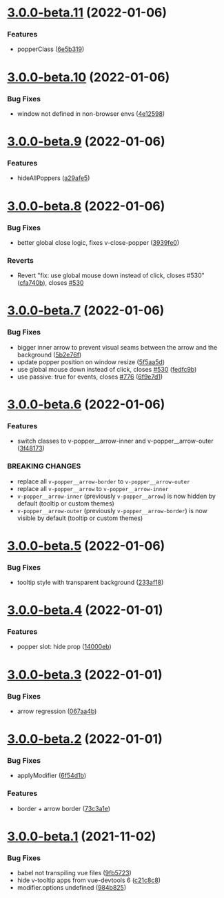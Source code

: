 # [3.0.0-beta.11](https://github.com/Akryum/v-tooltip/compare/v3.0.0-beta.10...v3.0.0-beta.11) (2022-01-06)


### Features

* popperClass ([6e5b319](https://github.com/Akryum/v-tooltip/commit/6e5b3190457b4e1321a4de3ed47918637ee32add))



# [3.0.0-beta.10](https://github.com/Akryum/v-tooltip/compare/v3.0.0-beta.9...v3.0.0-beta.10) (2022-01-06)


### Bug Fixes

* window not defined in non-browser envs ([4e12598](https://github.com/Akryum/v-tooltip/commit/4e125984b0e75dc18309461ad91ce340988c492d))



# [3.0.0-beta.9](https://github.com/Akryum/v-tooltip/compare/v3.0.0-beta.8...v3.0.0-beta.9) (2022-01-06)


### Features

* hideAllPoppers ([a29afe5](https://github.com/Akryum/v-tooltip/commit/a29afe5cf3c4a39de7813e8d58e1907277fdbd1c))



# [3.0.0-beta.8](https://github.com/Akryum/v-tooltip/compare/v3.0.0-beta.7...v3.0.0-beta.8) (2022-01-06)


### Bug Fixes

* better global close logic, fixes v-close-popper ([3939fe0](https://github.com/Akryum/v-tooltip/commit/3939fe0ef80d1c39c40b5478fa1ba1596bd977e5))


### Reverts

* Revert "fix: use global mouse down instead of click, closes #530" ([cfa740b](https://github.com/Akryum/v-tooltip/commit/cfa740b241a4c997ce043765b066ba9ab508bc6c)), closes [#530](https://github.com/Akryum/v-tooltip/issues/530)



# [3.0.0-beta.7](https://github.com/Akryum/v-tooltip/compare/v3.0.0-beta.6...v3.0.0-beta.7) (2022-01-06)


### Bug Fixes

* bigger inner arrow to prevent visual seams between the arrow and the background ([5b2e76f](https://github.com/Akryum/v-tooltip/commit/5b2e76f5f787edffef8c37c6bf8b5bde721c073c))
* update popper position on window resize ([5f5aa5d](https://github.com/Akryum/v-tooltip/commit/5f5aa5d2014100e585f9a3b56fc8d841284f7917))
* use global mouse down instead of click, closes [#530](https://github.com/Akryum/v-tooltip/issues/530) ([fedfc9b](https://github.com/Akryum/v-tooltip/commit/fedfc9baa3ffe5263df633c3521b9649aa61dc1f))
* use passive: true for events, closes [#776](https://github.com/Akryum/v-tooltip/issues/776) ([6f9e7d1](https://github.com/Akryum/v-tooltip/commit/6f9e7d1823543c629e75bcf81a3b80d7ac372ac8))



# [3.0.0-beta.6](https://github.com/Akryum/v-tooltip/compare/v3.0.0-beta.5...v3.0.0-beta.6) (2022-01-06)


### Features

* switch classes to v-popper__arrow-inner and v-popper__arrow-outer ([3f48173](https://github.com/Akryum/v-tooltip/commit/3f48173ca02202b8b500cc7060d8ef40ba5bfeb6))


### BREAKING CHANGES

- replace all `v-popper__arrow-border` to `v-popper__arrow-outer`
- replace all `v-popper__arrow` to `v-popper__arrow-inner`
- `v-popper__arrow-inner` (previously `v-popper__arrow`) is now hidden by default (tooltip or custom themes)
- `v-popper__arrow-outer` (previously `v-popper__arrow-border`) is now visible by default (tooltip or custom themes)



# [3.0.0-beta.5](https://github.com/Akryum/v-tooltip/compare/v3.0.0-beta.4...v3.0.0-beta.5) (2022-01-06)


### Bug Fixes

* tooltip style with transparent background ([233af18](https://github.com/Akryum/v-tooltip/commit/233af18aa01d2b65c5425cd3bd968fa790ec4148))



# [3.0.0-beta.4](https://github.com/Akryum/v-tooltip/compare/v3.0.0-beta.3...v3.0.0-beta.4) (2022-01-01)


### Features

* popper slot: hide prop ([14000eb](https://github.com/Akryum/v-tooltip/commit/14000eb2675414294a73c22547fb92a36ad9d8f6))



# [3.0.0-beta.3](https://github.com/Akryum/v-tooltip/compare/v3.0.0-beta.2...v3.0.0-beta.3) (2022-01-01)


### Bug Fixes

* arrow regression ([067aa4b](https://github.com/Akryum/v-tooltip/commit/067aa4ba459a568af43f70f968dc64b8aa680076))



# [3.0.0-beta.2](https://github.com/Akryum/v-tooltip/compare/v3.0.0-beta.1...v3.0.0-beta.2) (2022-01-01)


### Bug Fixes

* applyModifier ([6f54d1b](https://github.com/Akryum/v-tooltip/commit/6f54d1bd270b60e7666e4bc598a6b2745332dc1e))


### Features

* border + arrow border ([73c3a1e](https://github.com/Akryum/v-tooltip/commit/73c3a1e07a9b6f85757cf8b6cd5b6cf94c89035a))



# [3.0.0-beta.1](https://github.com/Akryum/v-tooltip/compare/v3.0.0-alpha.21...v3.0.0-beta.1) (2021-11-02)


### Bug Fixes

* babel not transpiling vue files ([9fb5723](https://github.com/Akryum/v-tooltip/commit/9fb5723dbfbdc599b47e93c02fb83dc260d37fb8))
* hide v-tooltip apps from vue-devtools 6 ([c21c8c8](https://github.com/Akryum/v-tooltip/commit/c21c8c8da16398cee6c697e82756a65ef34074e7))
* modifier.options undefined ([984b825](https://github.com/Akryum/v-tooltip/commit/984b825194a20abf928eb2c22adb0b1673c4a22b))



